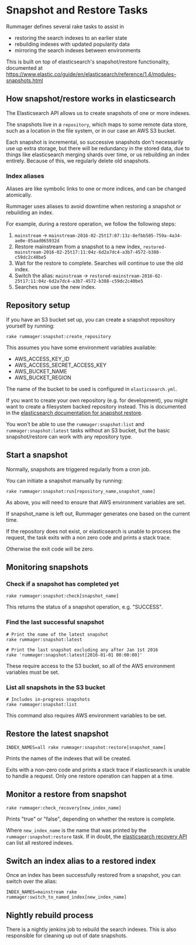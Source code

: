 # Snapshot and Restore Tasks

Rummager defines several rake tasks to assist in

  * restoring the search indexes to an earlier state
  * rebuilding indexes with updated popularity data
  * mirroring the search indexes between environments

This is built on top of elasticsearch's snapshot/restore functionality,
documented at <https://www.elastic.co/guide/en/elasticsearch/reference/1.4/modules-snapshots.html>

## How snapshot/restore works in elasticsearch

The Elasticsearch API allows us to create snapshots of one or more
indexes.

The snapshots live in a `repository`, which maps to some remote data store,
such as a location in the file system, or in our case an AWS S3 bucket.

Each snapshot is incremental, so successive snapshots don't necessarily use
up extra storage, but there will be redundancy in the stored data, due to things
like elasticsearch merging shards over time, or us rebuilding an index entirely.
Because of this, we regularly delete old snapshots.

### Index aliases

Aliases are like symbolic links to one or more indices, and can be changed
atomically.

Rummager uses aliases to avoid downtime when restoring a snapshot or rebuilding
an index.

For example, during a restore operation, we follow the following steps:

1. `mainstream` -> `mainstream-2016-02-25t17:07:13z-8efbb505-759a-4a34-ae0e-85aad065932d`
2. Restore mainstream from a snapshot to a new index, `restored-mainstream-2016-02-25t17:11:04z-6d2a7dc4-a3b7-4572-b388-c59dc2c40be5`
3. Wait for the restore to complete. Searches will continue to use the old
index.
3. Switch the alias: `mainstream` -> `restored-mainstream-2016-02-25t17:11:04z-6d2a7dc4-a3b7-4572-b388-c59dc2c40be5`
4. Searches now use the new index.

## Repository setup

If you have an S3 bucket set up, you can create a snapshot repository yourself
by running:

```
rake rummager:snapshot:create_repository
```

This assumes you have some environment variables available:

- AWS_ACCESS_KEY_ID
- AWS_ACCESS_SECRET_ACCESS_KEY
- AWS_BUCKET_NAME
- AWS_BUCKET_REGION

The name of the bucket to be used is configured in `elasticsearch.yml`.

If you want to create your own repository (e.g. for development), you might
want to create a filesystem backed repository instead. This is documented in
the [elasticsearch documentation for snapshot restore](https://www.elastic.co/guide/en/elasticsearch/reference/1.4/modules-snapshots.html).

You won't be able to use the `rummager:snapshot:list` and `rummager:snapshot:latest`
tasks without an S3 bucket, but the basic snapshot/restore can work with any
repository type.

## Start a snapshot
Normally, snapshots are triggered regularly from a cron job.

You can initiate a snapshot manually by running:

```shell
rake rummager:snapshot:run[repository_name,snapshot_name]
```

As above, you will need to ensure that AWS environment variables are set.

If snapshot_name is left out, Rummager generates one based on the current time.

If the repository does not exist, or elasticsearch is unable to process the
request, the task exits with a non zero code and prints a stack trace.

Otherwise the exit code will be zero.

## Monitoring snapshots
### Check if a snapshot has completed yet
```shell
rake rummager:snapshot:check[snapshot_name]
```
This returns the status of a snapshot operation, e.g. "SUCCESS".

### Find the last successful snapshot
```shell
# Print the name of the latest snapshot
rake rummager:snapshot:latest

# Print the last snapshot excluding any after Jan 1st 2016
rake 'rummager:snapshot:latest[2016-01-01 00:00:00]'
```

These require access to the S3 bucket, so all of the AWS environment variables
must be set.

### List all snapshots in the S3 bucket

```shell
# Includes in-progress snapshots
rake rummager:snapshot:list
```

This command also requires AWS environment variables to be set.

## Restore the latest snapshot
```shell
INDEX_NAMES=all rake rummager:snapshot:restore[snapshot_name]
```
Prints the names of the indexes that will be created.

Exits with a non-zero code and prints a stack trace if elasticsearch is
unable to handle a request. Only one restore operation can happen at a time.

## Monitor a restore from snapshot
```shell
rake rummager:check_recovery[new_index_name]
```
Prints "true" or "false", depending on whether the restore is complete.

Where `new_index_name` is the name that was printed by the `rummager:snapshot:restore`
task. If in doubt, the [elasticsearch recovery API](https://www.elastic.co/guide/en/elasticsearch/reference/1.4/indices-recovery.html) can list all restored
indexes.

## Switch an index alias to a restored index

Once an index has been successfully restored from a snapshot, you can switch
over the alias:
```shell
INDEX_NAMES=mainstream rake rummager:switch_to_named_index[new_index_name]
```

## Nightly rebuild process

There is a nightly jenkins job to rebuild the search indexes. This is also
responsible for cleaning up out of date snapshots.
